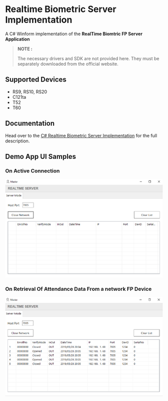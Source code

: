 # Realtime Biometric Server Implementation
A C# Winform implementation of the **RealTime Biomtric FP Server Application**



> **NOTE :** 
>
> The necessary drivers and SDK are not provided here. 
> They must be separately downloaded from the official website.



## Supported Devices

- RS9, RS10, RS20
- C121ta
- T52
- T60



## Documentation

Head over to the [C# Realtime Biometric Server Implementation](https://www.debuggershub.com/c-realtime-biometric-server-implementation-rs9-rs10-rs20-c121ta-t52-t60/) for the full description.



## Demo App UI Samples

### On Active Connection

![Demo App Image](/resources/image1.png)

### On Retrieval Of Attendance Data From a network FP Device

![On Attendance Data Retrieval](./resources/image2.png)

